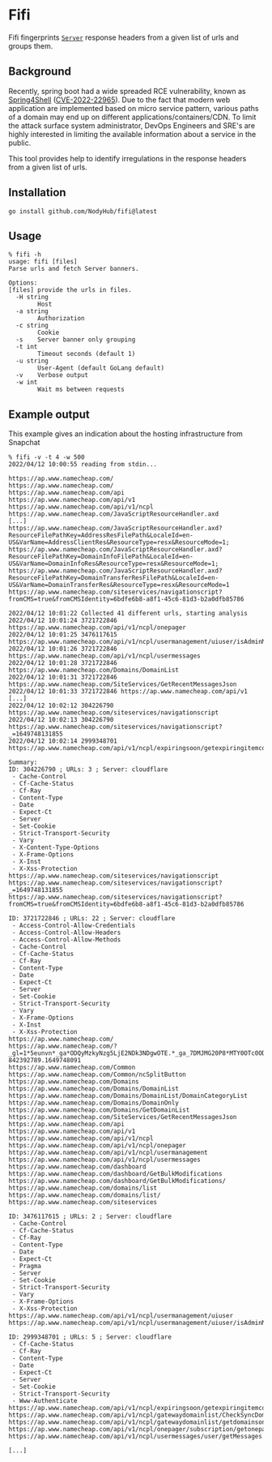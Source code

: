 # Fifi

Fifi fingerprints [`Server`](https://developer.mozilla.org/en-US/docs/Web/HTTP/Headers/Server) response headers from a given list of urls and groups them.

## Background

Recently, spring boot had a wide spreaded RCE vulnerability, known as [Spring4Shell](https://portswigger.net/daily-swig/spring4shell-microsoft-cisa-warn-of-limited-in-the-wild-exploitation) ([CVE-2022-22965](https://cve.mitre.org/cgi-bin/cvename.cgi?name=CVE-2022-22965)). Due to the fact that modern web application are implemented based on micro service pattern, various paths of a domain may end up on different applications/containers/CDN. To limit the attack surface system administrator, DevOps Engineers and SRE's are highly interested in limiting the available information about a service in the public.

This tool provides help to identify irregulations in the response headers from a given list of urls.

## Installation

```
go install github.com/NodyHub/fifi@latest
```

## Usage

```
% fifi -h
usage: fifi [files]
Parse urls and fetch Server banners.

Options:
[files] provide the urls in files.
  -H string
    	Host
  -a string
    	Authorization
  -c string
    	Cookie
  -s	Server banner only grouping
  -t int
    	Timeout seconds (default 1)
  -u string
    	User-Agent (default GoLang default)
  -v	Verbose output
  -w int
    	Wait ms between requests
```

## Example output

This example gives an indication about the hosting infrastructure from Snapchat

```shell
% fifi -v -t 4 -w 500
2022/04/12 10:00:55 reading from stdin...

https://ap.www.namecheap.com/
https://ap.www.namecheap.com/
https://ap.www.namecheap.com/api
https://ap.www.namecheap.com/api/v1
https://ap.www.namecheap.com/api/v1/ncpl
https://ap.www.namecheap.com/JavaScriptResourceHandler.axd
[...]
https://ap.www.namecheap.com/JavaScriptResourceHandler.axd?ResourceFilePathKey=AddressResFilePath&LocaleId=en-US&VarName=AddressClientRes&ResourceType=resx&ResourceMode=1;
https://ap.www.namecheap.com/JavaScriptResourceHandler.axd?ResourceFilePathKey=DomainInfoFilePath&LocaleId=en-US&VarName=DomainInfoRes&ResourceType=resx&ResourceMode=1;
https://ap.www.namecheap.com/JavaScriptResourceHandler.axd?ResourceFilePathKey=DomainTransferResFilePath&LocaleId=en-US&VarName=DomainTransferRes&ResourceType=resx&ResourceMode=1
https://ap.www.namecheap.com/siteservices/navigationscript?fromCMS=true&fromCMSIdentity=6bdfe6b8-a8f1-45c6-81d3-b2a0dfb85786

2022/04/12 10:01:22 Collected 41 different urls, starting analysis
2022/04/12 10:01:24 3721722846 https://ap.www.namecheap.com/api/v1/ncpl/onepager
2022/04/12 10:01:25 3476117615 https://ap.www.namecheap.com/api/v1/ncpl/usermanagement/uiuser/isAdminMode
2022/04/12 10:01:26 3721722846 https://ap.www.namecheap.com/api/v1/ncpl/usermessages
2022/04/12 10:01:28 3721722846 https://ap.www.namecheap.com/Domains/DomainList
2022/04/12 10:01:31 3721722846 https://ap.www.namecheap.com/SiteServices/GetRecentMessagesJson
2022/04/12 10:01:33 3721722846 https://ap.www.namecheap.com/api/v1
[...]
2022/04/12 10:02:12 304226790 https://ap.www.namecheap.com/siteservices/navigationscript
2022/04/12 10:02:13 304226790 https://ap.www.namecheap.com/siteservices/navigationscript?_=1649748131855
2022/04/12 10:02:14 2999348701 https://ap.www.namecheap.com/api/v1/ncpl/expiringsoon/getexpiringitemcount

Summary:
ID: 304226790 ; URLs: 3 ; Server: cloudflare
 - Cache-Control
 - Cf-Cache-Status
 - Cf-Ray
 - Content-Type
 - Date
 - Expect-Ct
 - Server
 - Set-Cookie
 - Strict-Transport-Security
 - Vary
 - X-Content-Type-Options
 - X-Frame-Options
 - X-Inst
 - X-Xss-Protection
https://ap.www.namecheap.com/siteservices/navigationscript
https://ap.www.namecheap.com/siteservices/navigationscript?_=1649748131855
https://ap.www.namecheap.com/siteservices/navigationscript?fromCMS=true&fromCMSIdentity=6bdfe6b8-a8f1-45c6-81d3-b2a0dfb85786

ID: 3721722846 ; URLs: 22 ; Server: cloudflare
 - Access-Control-Allow-Credentials
 - Access-Control-Allow-Headers
 - Access-Control-Allow-Methods
 - Cache-Control
 - Cf-Cache-Status
 - Cf-Ray
 - Content-Type
 - Date
 - Expect-Ct
 - Server
 - Set-Cookie
 - Strict-Transport-Security
 - Vary
 - X-Frame-Options
 - X-Inst
 - X-Xss-Protection
https://ap.www.namecheap.com/
https://ap.www.namecheap.com/?_gl=1*5eunvn*_ga*ODQyMzkyNzg5LjE2NDk3NDgwOTE.*_ga_7DMJMG20P8*MTY0OTc0ODA5MC4xLjAuMTY0OTc0ODA5MC42MA..&_ga=2.76907415.360072847.1649748091-842392789.1649748091
https://ap.www.namecheap.com/Common
https://ap.www.namecheap.com/Common/ncSplitButton
https://ap.www.namecheap.com/Domains
https://ap.www.namecheap.com/Domains/DomainList
https://ap.www.namecheap.com/Domains/DomainList/DomainCategoryList
https://ap.www.namecheap.com/Domains/DomainOnly
https://ap.www.namecheap.com/Domains/GetDomainList
https://ap.www.namecheap.com/SiteServices/GetRecentMessagesJson
https://ap.www.namecheap.com/api
https://ap.www.namecheap.com/api/v1
https://ap.www.namecheap.com/api/v1/ncpl
https://ap.www.namecheap.com/api/v1/ncpl/onepager
https://ap.www.namecheap.com/api/v1/ncpl/usermanagement
https://ap.www.namecheap.com/api/v1/ncpl/usermessages
https://ap.www.namecheap.com/dashboard
https://ap.www.namecheap.com/dashboard/GetBulkModifications
https://ap.www.namecheap.com/dashboard/GetBulkModifications/
https://ap.www.namecheap.com/domains/list
https://ap.www.namecheap.com/domains/list/
https://ap.www.namecheap.com/siteservices

ID: 3476117615 ; URLs: 2 ; Server: cloudflare
 - Cache-Control
 - Cf-Cache-Status
 - Cf-Ray
 - Content-Type
 - Date
 - Expect-Ct
 - Pragma
 - Server
 - Set-Cookie
 - Strict-Transport-Security
 - Vary
 - X-Frame-Options
 - X-Xss-Protection
https://ap.www.namecheap.com/api/v1/ncpl/usermanagement/uiuser
https://ap.www.namecheap.com/api/v1/ncpl/usermanagement/uiuser/isAdminMode

ID: 2999348701 ; URLs: 5 ; Server: cloudflare
 - Cf-Cache-Status
 - Cf-Ray
 - Content-Type
 - Date
 - Expect-Ct
 - Server
 - Set-Cookie
 - Strict-Transport-Security
 - Www-Authenticate
https://ap.www.namecheap.com/api/v1/ncpl/expiringsoon/getexpiringitemcount
https://ap.www.namecheap.com/api/v1/ncpl/gatewaydomainlist/CheckSyncDomainList
https://ap.www.namecheap.com/api/v1/ncpl/gatewaydomainlist/getdomainsonly
https://ap.www.namecheap.com/api/v1/ncpl/onepager/subscription/getonepagersubscriptions
https://ap.www.namecheap.com/api/v1/ncpl/usermessages/user/getMessages

[...]

```
